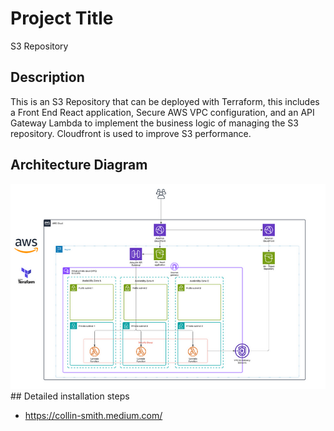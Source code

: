 # Project Title

S3 Repository

## Description

This is an S3 Repository that can be deployed with Terraform, this includes a Front End React application, Secure AWS VPC configuration, and an API Gateway Lambda to implement the business logic of managing the S3 repository.
Cloudfront is used to improve S3 performance.

## Architecture Diagram

<img src="https://raw.githubusercontent.com/collin-smith/s3repository/refs/heads/main/architecturediagram.jpg" width="800px" alt="Mem0 - The Memory Layer for Personalized AI">
## Detailed installation steps

* https://collin-smith.medium.com/
